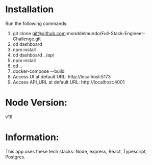 # Installation
Run the following commands:
1. git clone git@github.com:monddelmundo/Full-Stack-Engineer-Challenge.git
2. cd dashboard
3. npm install
4. cd dashboard ../api
5. npm install
6. cd ..
7. docker-compose --build
8. Access UI at default URL: http://localhost:5173
9. Access API_URL at default URL: http://localhost:4001

# Node Version: 
v16

# Information: 
This app uses these tech stacks: Node, express, React, Typescript, Postgres.
